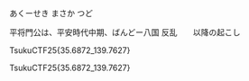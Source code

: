 あくーせき まさか つど 

平将門公は、平安時代中期、ばんどー八国
反乱　　以降の起こし


TsukuCTF25{35.6872_139.7627}

TsukuCTF25{35.6872_139.7627}